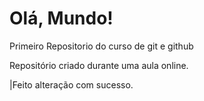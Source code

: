 # Olá, Mundo!
 Primeiro Repositorio do curso de git e github

 Repositório criado durante uma aula online.

|Feito alteração com sucesso.